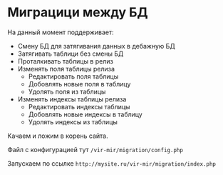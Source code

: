 Миграцици между БД
==============

На данный момент поддерживает:

* Смену БД для затягивания данных в дебажную БД
* Затягивать таблици без смены БД
* Проталкивать таблицы в релиз
* Изменять поля таблицы релиза
	* Редактировать поля таблицы
	* Добовлять новые поля в таблицу
	* Удолять поля из таблицы
* Изменять индексы таблицы релиза
	* Редактировать индексы таблицы
	* Добовлять новые индексы в таблицу
	* Удолять индексы из таблицы

Качаем и ложим в корень сайта.

Файл с конфигурацией тут `/vir-mir/migration/config.php`

Запускаем по ссылке `http://mysite.ru/vir-mir/migration/index.php`

